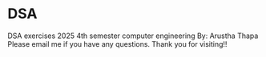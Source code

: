 # DSA
DSA exercises
2025
4th semester computer engineering
By: Arustha Thapa
Please email me if you have any questions.
Thank you for visiting!!
